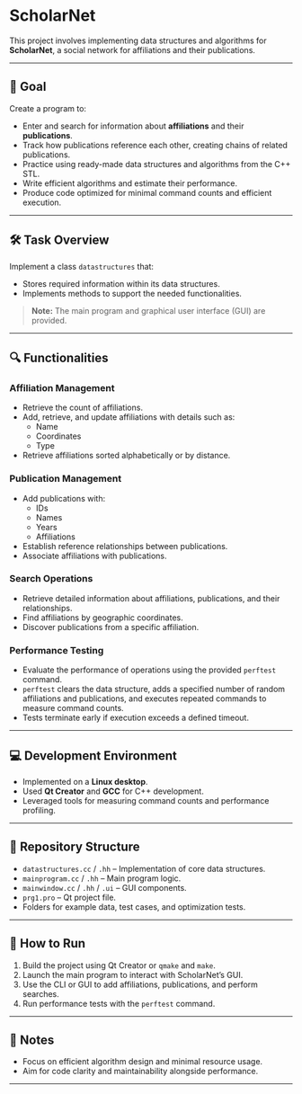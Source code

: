 # ScholarNet

This project involves implementing data structures and algorithms for **ScholarNet**, a social network for affiliations and their publications.

---

## 🎯 Goal

Create a program to:

- Enter and search for information about **affiliations** and their **publications**.  
- Track how publications reference each other, creating chains of related publications.  
- Practice using ready-made data structures and algorithms from the C++ STL.  
- Write efficient algorithms and estimate their performance.  
- Produce code optimized for minimal command counts and efficient execution.

---

## 🛠️ Task Overview

Implement a class `datastructures` that:

- Stores required information within its data structures.  
- Implements methods to support the needed functionalities.  

> **Note:** The main program and graphical user interface (GUI) are provided.

---

## 🔍 Functionalities

### Affiliation Management

- Retrieve the count of affiliations.  
- Add, retrieve, and update affiliations with details such as:  
  - Name  
  - Coordinates  
  - Type  
- Retrieve affiliations sorted alphabetically or by distance.

### Publication Management

- Add publications with:  
  - IDs  
  - Names  
  - Years  
  - Affiliations  
- Establish reference relationships between publications.  
- Associate affiliations with publications.

### Search Operations

- Retrieve detailed information about affiliations, publications, and their relationships.  
- Find affiliations by geographic coordinates.  
- Discover publications from a specific affiliation.

### Performance Testing

- Evaluate the performance of operations using the provided `perftest` command.  
- `perftest` clears the data structure, adds a specified number of random affiliations and publications, and executes repeated commands to measure command counts.  
- Tests terminate early if execution exceeds a defined timeout.

---

## 💻 Development Environment

- Implemented on a **Linux desktop**.  
- Used **Qt Creator** and **GCC** for C++ development.  
- Leveraged tools for measuring command counts and performance profiling.

---

## 📂 Repository Structure

- `datastructures.cc` / `.hh` – Implementation of core data structures.  
- `mainprogram.cc` / `.hh` – Main program logic.  
- `mainwindow.cc` / `.hh` / `.ui` – GUI components.  
- `prg1.pro` – Qt project file.  
- Folders for example data, test cases, and optimization tests.

---

## 🚀 How to Run

1. Build the project using Qt Creator or `qmake` and `make`.  
2. Launch the main program to interact with ScholarNet’s GUI.  
3. Use the CLI or GUI to add affiliations, publications, and perform searches.  
4. Run performance tests with the `perftest` command.

---

## 📝 Notes

- Focus on efficient algorithm design and minimal resource usage.  
- Aim for code clarity and maintainability alongside performance.

---
